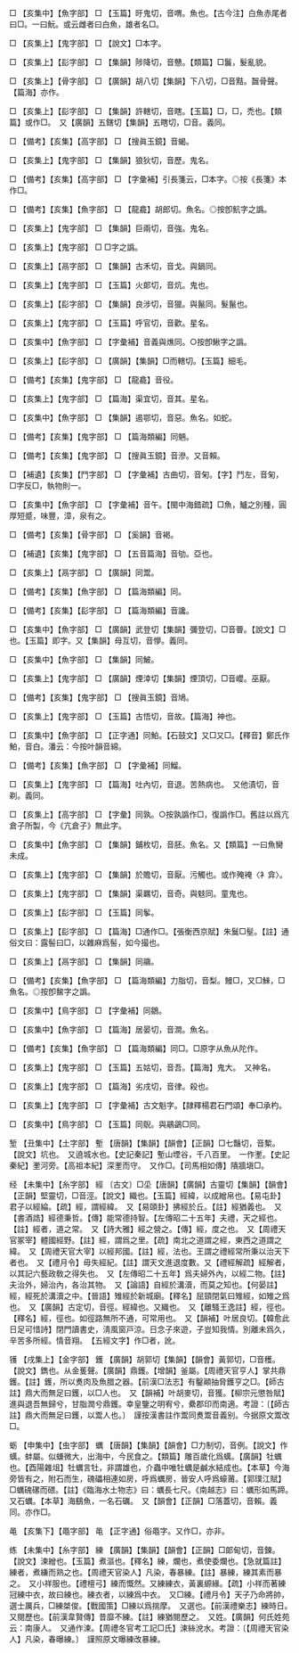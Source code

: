 <!-- { "loadSidebar": true } -->
□	【亥集中】【魚字部】	□	【玉篇】旴鬼切，音喟。魚也。【古今注】白魚赤尾者曰□。一曰魭。或云雌者曰白魚，雄者名□。

□	【亥集上】【鬼字部】	□	【說文】□本字。

□	【亥集上】【髟字部】	□	【集韻】陟降切，音戇。【類篇】□鬞，髮亂貌。

□	【亥集上】【骨字部】	□	【廣韻】胡八切【集韻】下八切，□音黠。齧骨聲。【篇海】亦作。

□	【亥集上】【髟字部】	□	【集韻】許轄切，音瞎。【玉篇】□，□，禿也。【類篇】或作□。　又【廣韻】五鎋切【集韻】五瞎切，□音。義同。

□	【備考】【亥集】【高字部】	□	【搜眞玉鏡】音蝎。

□	【亥集上】【鬼字部】	□	【集韻】狼狄切，音歷。鬼名。

□	【備考】【亥集】【高字部】	□	【字彙補】引長箋云，□本字。◎按《長箋》本作□。

□	【備考】【亥集】【魚字部】	□	【龍龕】胡郎切。魚名。◎按卽魧字之譌。

□	【亥集上】【鬼字部】	□	【集韻】巨兩切，音強。鬼名。

□	【亥集上】【鬼字部】	□	□字之譌。

□	【亥集上】【鬲字部】	□	【集韻】古禾切，音戈。與鍋同。

□	【亥集上】【鬼字部】	□	【玉篇】火郞切，音炕。鬼也。

□	【亥集上】【髟字部】	□	【集韻】良涉切，音獵。與鬣同。髮鬣也。

□	【亥集上】【鬼字部】	□	【玉篇】呼官切，音歡。星名。

□	【亥集中】【魚字部】	□	【字彙補】音義與燋同。○按卽鰍字之譌。

□	【亥集上】【髟字部】	□	【廣韻】【集韻】□而轄切。【玉篇】細毛。

□	【備考】【亥集】【鬼字部】	□	【龍龕】音役。

□	【亥集上】【鬼字部】	□	【篇海】渠宜切，音其。星名。

□	【亥集中】【魚字部】	□	【集韻】遏鄂切，音惡。魚名。如蛇。

□	【備考】【亥集】【鬼字部】	□	【篇海類編】同魎。

□	【備考】【亥集】【鬼字部】	□	【搜眞玉鏡】音滲。又音賴。

□	【補遺】【亥集】【鬥字部】	□	【字彙補】古曲切，音匊。【字】鬥左，音匊，□字反□，執物則一。

□	【亥集中】【魚字部】	□	【字彙補】音午。【閩中海錯疏】□魚，鱸之別種，圓厚短蹙，味豐，漳，泉有之。

□	【備考】【亥集】【骨字部】	□	【奚韻】音褐。

□	【補遺】【亥集】【鬼字部】	□	【五音篇海】音劬。亞也。

□	【亥集上】【鬲字部】	□	【廣韻】同鬻。

□	【備考】【亥集】【魚字部】	□	【篇海類編】同。

□	【備考】【亥集】【髟字部】	□	【篇海類編】音讒。

□	【亥集中】【魚字部】	□	【廣韻】武登切【集韻】彌登切，□音瞢。【說文】□也。【玉篇】即字。又【集韻】母互切，音懜。義同。

□	【亥集中】【魚字部】	□	【集韻】同鮍。

□	【亥集上】【鬼字部】	□	【廣韻】煙涬切【集韻】煙頂切，□音巊。巫厭。

□	【備考】【亥集】【鬼字部】	□	【搜眞玉鏡】音鳩。

□	【亥集上】【鬼字部】	□	【玉篇】古悟切，音故。【篇海】神也。

□	【亥集中】【魚字部】	□	【正字通】同鮊。【石鼓文】又□又□。【釋音】鄭氏作鮊，音白。潘云：今按叶韻音綿。

□	【備考】【亥集】【魚字部】	□	【字彙補】同鰡。

□	【亥集上】【鬼字部】	□	【篇海】吐內切，音退。苦熱病也。　又他漬切，音剃。義同。

□	【亥集上】【高字部】	□	【字彙】同孰。○按孰譌作□，復譌作□。舊註以爲亢倉子所製，今《亢倉子》無此字。

□	【亥集中】【魚字部】	□	【集韻】鋪枚切，音胚。魚名。又【類篇】一曰魚臠未成。

□	【亥集上】【鬼字部】	□	【集韻】於贍切，音厭。污觸也。或作殗裺〈衤弇〉。

□	【亥集上】【鬼字部】	□	【集韻】渠羈切，音奇。與鬾同。童鬼也。

□	【亥集上】【髟字部】	□	【玉篇】同鬇。

□	【亥集上】【髟字部】	□	【篇海】□通作□。【張衡西京賦】朱鬕□髽。【註】通俗文曰：露髻曰□，以雜麻爲髻，如今撮也。

□	【亥集上】【鬲字部】	□	【集韻】同鬺。

□	【備考】【亥集】【魚字部】	□	【篇海類編】力脂切，音梨。鰻□，又□鯠，□魚名。◎按卽鯬字之譌。

□	【亥集中】【鳥字部】	□	【字彙補】同鶵。

□	【亥集中】【魚字部】	□	【篇海】居晏切，音澗。魚名。

□	【備考】【亥集】【魚字部】	□	【篇海類編】同□。□原字从魚从陀作。

□	【亥集上】【鬼字部】	□	【玉篇】五姑切，音吾。【篇海】鬼大。　又神名。

□	【亥集上】【鬼字部】	□	【篇海】劣戌切，音律。殺也。

□	【亥集上】【鬼字部】	□	【字彙補】古文魁字。【隷釋楊君石門頌】奉□承杓。

□	【亥集中】【鳥字部】	□	【玉篇】同鶃。與鷊鷁□同。

堑	【丑集中】【土字部】	塹	【唐韻】【集韻】【韻會】【正韻】□七豔切，音槧。【說文】坑也。　又遶城水也。【史記秦記】塹山堙谷，千八百里。　一作壍。【史記秦紀】壍河旁。【高祖本紀】深壍而守。　又作□。【司馬相如傳】隤牆塡□。

经	【未集中】【糸字部】	經	〔古文〕□坕【唐韻】【廣韻】古靈切【集韻】【韻會】【正韻】堅靈切，□音涇。【說文】織也。【玉篇】經緯，以成繒帛也。【易屯卦】君子以經綸。【疏】經，謂經緯。　又【易頤卦】拂經於丘。【註】經猶義也。　又【書酒誥】經德秉哲。【傳】能常德持智。【左傳昭二十五年】夫禮，天之經也。【註】經者，道之常。　又【詩大雅】經之營之。【傳】經，度之也。　又【周禮天官冢宰】體國經野。【註】經，謂爲之里。【疏】南北之道謂之經，東西之道謂之緯。　又【周禮天官大宰】以經邦國。【註】經，法也。王謂之禮經常所秉以治天下者也。　又【禮月令】毋失經紀。【註】謂天文進退度數。又【禮經解疏】經解者，以其記六藝政敎之得失也。　又【左傳昭二十五年】爲夫婦外內，以經二物。【註】夫治外，婦治內，各治其物。　又【論語】自經於溝瀆，而莫之知也。【何晏註】經，經死於溝瀆之中。【晉語】雉經於新城廟。【釋名】屈頸閉氣曰雉經，如雉之爲也。　又【廣韻】古定切，音徑。經緯也。又織也。　又【離騷王逸註】經，徑也。【釋名】經，徑也。如徑路無所不通，可常用也。　又【韻補】叶居良切。【韓愈此日足可惜詩】閉門讀書史，淸風窗戸涼。日念子來遊，子豈知我情。別離未爲久，辛苦多所經。情音翔。　【五經文字】作□者，訛。

镬	【戌集上】【金字部】	鑊	【廣韻】胡郭切【集韻】【韻會】黃郭切，□音穫。【說文】鐫也。从金蒦聲。【廣韻】鼎鑊。【增韻】釜屬。【周禮天官亨人】掌共鼎鑊。【註】鑊，所以煑肉及魚腊之器。【前漢□法志】有鑿顚抽脅鑊亨之□。【師古註】鼎大而無足曰鑊，以□人也。　又【韻補】叶胡麥切，音獲。【柳宗元懲咎賦】進與退吾無歸兮，甘脂潤兮鼎鑊。幸皇鑒之明宥兮，纍郡印而南適。考證：〔【師古註】鼎大而無足曰鑊，以鬻人也。〕　謹按漢書註作鬻同煑鬻音義别。今据原文鬻改□。 

蛎	【申集中】【虫字部】	蠣	【唐韻】【集韻】【韻會】□力制切，音例。【說文】作蠇。蚌屬。似螊微大，出海中，今民食之。【類篇】雕百歲化爲蠇。【廣韻】牡蠣也。【酉陽雜俎】牡蠣言牡，非謂雄也，介蟲中唯牡蠣是鹹水結成也。【本草】今海旁皆有之，附石而生，磈礧相連如房，呼爲蠣房，晉安人呼爲蠔莆。【郭璞江賦】□蠣磈磥而碨。【註】《臨海水土物志》曰：蠣長七尺。《南越志》曰：蠣形如馬蹄。　又石蠣。【本草】海鷂魚，一名石礪。　又【韻會】【正韻】□落蓋切，音賴。義同。亦作□。

黾	【亥集下】【黽字部】	黾	【正字通】俗黽字。又作□，亦非。

练	【未集中】【糸字部】	練	【廣韻】【集韻】【韻會】【正韻】□郞甸切，音鍊。【說文】湅繒也。【玉篇】煮漚也。【釋名】練，爛也，煮使委爛也。【急就篇註】練者，煮縑而熟之也。【周禮天官染人】凡染，春暴練。【註】暴練，練其素而暴之。　又小祥服也。【禮檀弓】練而慨然。又練練衣，黃裏縓緣。【疏】小祥而著練冠練中衣，故曰練也。練衣者，以練爲中衣。　又□練。【禮月令】天子乃命將帥，選士厲兵，□練桀俊。【戰國策】□練以爲揣摩。　又選也。【前漢禮樂志】練時日。　又閱歷也。【前漢韋賢傳】昔靡不練。【註】練猶閱歷之。　又姓。【廣韻】何氏姓苑云：南康人。　又通作湅。【周禮冬官考工記□氏】湅絲涗水。考證：〔【周禮天官染人】凡染，春曝練。〕　謹照原文曝練改暴練。 

